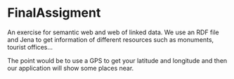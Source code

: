 FinalAssigment
==============

An exercise for semantic web and web of linked data.
We use an RDF file and Jena to get information of different resources such as monuments, tourist offices...

The point would be to use a GPS to get your latitude and longitude and then our application will show some places near.

